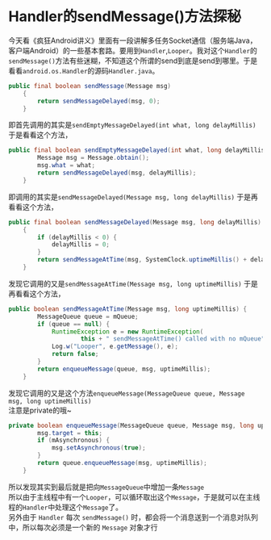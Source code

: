 # Handler的sendMessage()方法探秘

今天看《疯狂Android讲义》里面有一段讲解多任务Socket通信（服务端Java，客户端Android）的一些基本套路。要用到`Handler`,`Looper`。我对这个`Handler`的`sendMessage()`方法有些迷糊，不知道这个所谓的send到底是send到哪里。于是看看`android.os.Handler`的源码`Handler.java`。</br>

``` java
public final boolean sendMessage(Message msg)
    {
        return sendMessageDelayed(msg, 0);
    }
```
即首先调用的其实是`sendEmptyMessageDelayed(int what, long delayMillis)` 于是看看这个方法，</br>

``` java
public final boolean sendEmptyMessageDelayed(int what, long delayMillis) {
        Message msg = Message.obtain();
        msg.what = what;
        return sendMessageDelayed(msg, delayMillis);
    }
```
即调用的其实是`sendMessageDelayed(Message msg, long delayMillis)` 于是再看看这个方法，</br>

``` java
public final boolean sendMessageDelayed(Message msg, long delayMillis)
    {
        if (delayMillis < 0) {
            delayMillis = 0;
        }
        return sendMessageAtTime(msg, SystemClock.uptimeMillis() + delayMillis);
    }
```
发现它调用的又是`sendMessageAtTime(Message msg, long uptimeMillis)` 于是再看看这个方法，</br>

``` java
public boolean sendMessageAtTime(Message msg, long uptimeMillis) {
        MessageQueue queue = mQueue;
        if (queue == null) {
            RuntimeException e = new RuntimeException(
                    this + " sendMessageAtTime() called with no mQueue");
            Log.w("Looper", e.getMessage(), e);
            return false;
        }
        return enqueueMessage(queue, msg, uptimeMillis);
    }
```
发现它调用的又是这个方法`enqueueMessage(MessageQueue queue, Message msg, long uptimeMillis)` </br>
注意是private的哦~ </br>

``` java
private boolean enqueueMessage(MessageQueue queue, Message msg, long uptimeMillis) {
        msg.target = this;
        if (mAsynchronous) {
            msg.setAsynchronous(true);
        }
        return queue.enqueueMessage(msg, uptimeMillis);
    }
```
所以发现其实到最后就是把向`MessageQueue`中增加一条`Message` </br>
所以由于主线程中有一个`Looper`，可以循环取出这个`Message`，于是就可以在主线程的`Handler`中处理这个`Message`了。</br>
另外由于 `Handler` 每次 `sendMessage()` 时，都会将一个消息送到一个消息对队列中，所以每次必须是一个新的 `Message` 对象才行

